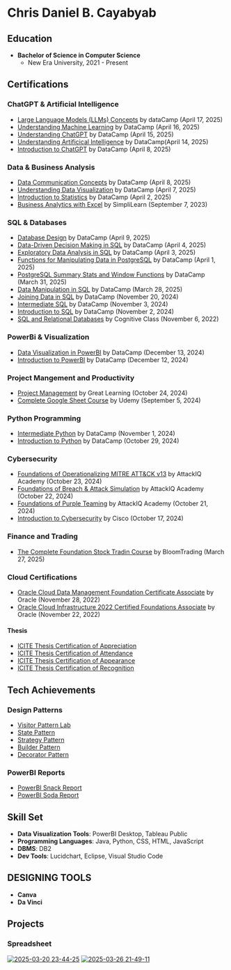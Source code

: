 # Chris Daniel B. Cayabyab

## Education
- **Bachelor of Science in Computer Science**
  - New Era University, 2021 - Present

## Certifications

### ChatGPT & Artificial Intelligence
- [Large Language Models (LLMs) Concepts](https://www.datacamp.com/statement-of-accomplishment/course/f858f80cc000c09d7a30a06463beb790e9d7da7c?raw=1) by dataCamp (April 17, 2025)
- [Understanding Machine Learning](https://www.datacamp.com/statement-of-accomplishment/course/ed52bb1f70dd72f23c9be80f2c63bf79de04355a?raw=1) by DataCamp (April 16, 2025)
- [Understanding ChatGPT](https://www.datacamp.com/completed/statement-of-accomplishment/course/cff696ba7d5483ef48ccdb4f0a11584d8aad7fb3) by DataCamp (April 15, 2025)
- [Understanding Artificical Intelligence](https://www.datacamp.com/completed/statement-of-accomplishment/course/d5b036cfcfa3218780fad6f4d51bb5eaa3e9bab0) by DataCamp(April 14, 2025)
- [Introduction to ChatGPT](https://www.datacamp.com/completed/statement-of-accomplishment/course/cdaa38764298bf95ad180c3ee1ac080f3de76ac3) by DataCamp (April 8, 2025)

### Data & Business Analysis
- [Data Communication Concepts](https://www.datacamp.com/completed/statement-of-accomplishment/course/ab60c562bdca0e2d61e365afb5672dc36f38a137) by DataCamp (April 8, 2025)
- [Understanding Data Visualization](https://www.datacamp.com/completed/statement-of-accomplishment/course/197fa9edccfb010801d521c02cd413432c0b17e4) by DataCamp (April 7, 2025)
- [Introduction to Statistics](https://www.datacamp.com/completed/statement-of-accomplishment/course/c3a8e451977b557466e98836c344e11a132ac4ea) by DataCamp (April 2, 2025)
- [Business Analytics with Excel](https://simpli-web.app.link/e/59Z3R8NzTCb) by SimpliLearn (September 7, 2023)

###  SQL & Databases
- [Database Design](https://www.datacamp.com/completed/statement-of-accomplishment/course/16561579d69c78415431697ae9939500d6012ad7) by DataCamp (April 9, 2025)
- [Data-Driven Decision Making in SQL](https://www.datacamp.com/completed/statement-of-accomplishment/course/7013410a72697d83ce8e3408222065d4a46484f0) by DataCamp (April 4, 2025)
- [Exploratory Data Analysis in SQL](https://www.datacamp.com/completed/statement-of-accomplishment/course/87a99787c0c83b5286f7b3e3b870d47123f859bf) by DataCamp (April 3, 2025)
- [Functions for Manipulating Data in PostgreSQL](https://www.datacamp.com/completed/statement-of-accomplishment/course/6d3e55da08ba21a286f25ccf630090216aec3dc5) by DataCamp (April 1, 2025)
- [PostgreSQL Summary Stats and Window Functions](https://www.datacamp.com/completed/statement-of-accomplishment/course/46f815accf49624ac4dd05794b0a2be7013f2d6f) by DataCamp (March 31, 2025)
- [Data Manipulation in SQL](https://www.datacamp.com/completed/statement-of-accomplishment/course/1dcf0cb5c6919a0bc9e59463b285ce2e8a55f562) by DataCamp (March 28, 2025)
- [Joining Data in SQL](https://www.datacamp.com/statement-of-accomplishment/course/0c41e47234c2a2262e1b32f35c651e8406af5b88?raw=1) by DataCamp (November 20, 2024)
- [Intermediate SQL](https://www.datacamp.com/statement-of-accomplishment/course/4f37e1e844a15103265c43ac1871afab115124af?raw=1) by DataCamp (November 3, 2024)
- [Introduction to SQL](https://www.datacamp.com/statement-of-accomplishment/course/322462848d100fe856ffedbb3344005c58ef5133?raw=1)  by DataCamp (November 2, 2024)
- [SQL and Relational Databases](https://courses.cognitiveclass.ai/certificates/891beb6959d84d40a5c1a6ea17083efb) by Cognitive Class (November 6, 2022)
  
### PowerBi & Visualization
- [Data Visualization in PowerBI](https://www.datacamp.com/statement-of-accomplishment/course/c5828e2a6945b5313b6a20b1c7894b2fb6d66a93?raw=1) by DataCamp (December 13, 2024)
- [Introduction to PowerBI](https://www.datacamp.com/statement-of-accomplishment/course/fa90b5e4fd0db5d4841b7c99e727b7d84e69b458?raw=1) by DataCamp (December 12, 2024)

### Project Mangement and Productivity
- [Project Management](https://olympus.mygreatlearning.com/courses/66443/certificate) by Great Learning (October 24, 2024)
- [Complete Google Sheet Course](https://www.udemy.com/certificate/UC-6def2415-54d6-45a8-8a77-84b754628f09/) by Udemy (September 5, 2024)

### Python Programming
- [Intermediate Python](https://www.datacamp.com/completed/statement-of-accomplishment/course/56dc434820aec4c220393d49f95ecb0d861d2a36) by DataCamp (November 1, 2024)
- [Introduction to Python](https://www.datacamp.com/statement-of-accomplishment/course/0efc79128de369d2192d00bdbdaa66c71fa5957a?raw=1) by DataCamp (October 29, 2024)

### Cybersecurity
- [Foundations of Operationalizing MITRE ATT&CK v13](https://www.credly.com/badges/0be52ef5-99f8-4e16-8daa-9ff6d1c9f373) by AttackIQ Academy (October 23, 2024)
- [Foundations of Breach & Attack Simulation](https://www.credly.com/badges/17da4a5e-c838-4bf6-9b5b-63619e982030) by AttackIQ Academy (October 22, 2024)
- [Foundations of Purple Teaming](https://www.credly.com/badges/02d1d798-660e-4004-b7df-2bfcabac9708/public_url) by AttackIQ Academy (October 21, 2024)
- [Introduction to Cybersecurity](https://www.credly.com/badges/30eafa60-75fc-456c-b330-9d1a30590616/public_url) by Cisco (October 17, 2024)

### Finance and Trading
- [The Complete Foundation Stock Tradin Course](https://www.udemy.com/certificate/UC-582241d7-7cd4-491b-aa87-1deb9973f85d/) by BloomTrading (March 27, 2025)

### Cloud Certifications
- [Oracle Cloud Data Management Foundation Certificate Associate](https://drive.google.com/file/d/1BgMwlo6hRPSgL5v5StxWLtQTaOfosuOq/view?usp=sharing) by Oracle (November 28, 2022)
- [Oracle Cloud Infrastructure 2022 Certified Foundations Associate](https://catalog-education.oracle.com/pls/certview/sharebadge?id=C5A649418D224767DBBCB797B97BF827993A75A77A756E018154021029B15F12) by Oracle (November 22, 2022)



#### Thesis
- [ICITE Thesis Certification of Appreciation](https://drive.google.com/file/d/1xJ1Hh19hw6iRrrNsP1a4gT6_hP7Z4X3z/view?usp=drive_link)
- [ICITE Thesis Certification of Attendance](https://drive.google.com/file/d/1XjSb0SuwYEHV_g7tGg0XBODoNIvuRNbX/view?usp=drive_link)
- [ICITE Thesis Certification of Appearance](https://drive.google.com/file/d/1NO540wCuy5VMfmL7ESOrp1U8cf-PAOGn/view?usp=drive_link)
- [ICITE Thesis Certification of Recognition](https://drive.google.com/file/d/1RqoHq5P3R5Mfo-CIHl-8A70ndWUdmxlh/view?usp=drive_link)

## Tech Achievements
### Design Patterns
- [Visitor Pattern Lab](https://github.com/ChrisCayabyab/visitorPatternLab)
- [State Pattern](https://github.com/ChrisCayabyab/StatePattern)
- [Strategy Pattern](https://github.com/ChrisCayabyab/StrategyPattern)
- [Builder Pattern](https://github.com/ChrisCayabyab/BuilderPattern)
- [Decorator Pattern](https://github.com/ChrisCayabyab/decoratorPattern)

### PowerBI Reports
- [PowerBI Snack Report](https://app.powerbi.com/view?r=eyJrIjoiMmFjYTQ0ZTgtMTc5Ny00NmU3LTlhZjYtMzZiZjc4MGI4Y2ZhIiwidCI6ImJmMGU3NDVkLTRmMGQtNDAyZS1hMjBlLWJmMTA0NTMxMWJlZiIsImMiOjEwfQ%3D%3D)
- [PowerBI Soda Report](https://app.powerbi.com/view?r=eyJrIjoiY2Y2YjZkZDctNjk5YS00YmM5LWFiNGQtYTU4MGNhYTUyN2FmIiwidCI6ImJmMGU3NDVkLTRmMGQtNDAyZS1hMjBlLWJmMTA0NTMxMWJlZiIsImMiOjEwfQ%3D%3D)

## Skill Set
- **Data Visualization Tools**: PowerBI Desktop, Tableau Public
- **Programming Languages**: Java, Python, CSS, HTML, JavaScript
- **DBMS**: DB2
- **Dev Tools**: Lucidchart, Eclipse, Visual Studio Code

## DESIGNING TOOLS
- **Canva**
- **Da Vinci**

## Projects
### Spreadsheet
[![2025-03-20 23-44-25](https://github.com/user-attachments/assets/804227d4-4cff-4547-b108-9227d1779272)](https://github.com/ChrisCayabyab/SPREADSHEET-BUDGET-PLANNING-AND-MONITORING)
[![2025-03-26 21-49-11](https://github.com/user-attachments/assets/a521fda3-f2e7-4bbe-846b-fb39f22bf4eb)](https://github.com/ChrisCayabyab/Spreadsheet-Electric-Bill-Calculator)



